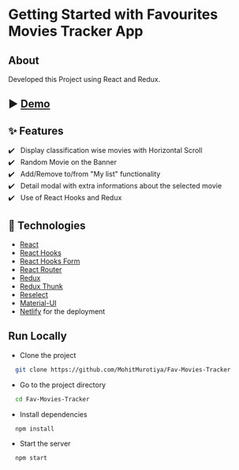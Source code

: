 # Getting Started with Favourites Movies Tracker App

## About

Developed this Project using React and Redux. </br>

## ▶️ [Demo](https://fav-movies-tracker.netlify.app/)

## :sparkles: Features

:heavy_check_mark: &nbsp;&nbsp;Display classification wise movies with Horizontal Scroll<br />
:heavy_check_mark: &nbsp;&nbsp;Random Movie on the Banner<br />
:heavy_check_mark: &nbsp;&nbsp;Add/Remove to/from "My list" functionality<br />
:heavy_check_mark: &nbsp;&nbsp;Detail modal with extra informations about the selected movie<br />
:heavy_check_mark: &nbsp;&nbsp;Use of React Hooks and Redux<br />

## :rocket: Technologies

- [React](https://reactjs.org/)
- [React Hooks](https://reactjs.org/docs/hooks-intro.html)
- [React Hooks Form](https://react-hook-form.com/)
- [React Router](https://reactrouter.com/web/guides/quick-start)
- [Redux](https://redux.js.org/)
- [Redux Thunk](https://github.com/reduxjs/redux-thunk)
- [Reselect](https://github.com/reduxjs/reselect)
- [Material-UI](https://material-ui.com/)
- [Netlify](https://www.netlify.com) for the deployment

## Run Locally

- Clone the project

```bash
  git clone https://github.com/MohitMurotiya/Fav-Movies-Tracker
```

- Go to the project directory

```bash
  cd Fav-Movies-Tracker
```

- Install dependencies

```bash
  npm install
```

- Start the server

```bash
  npm start
```

<br />
